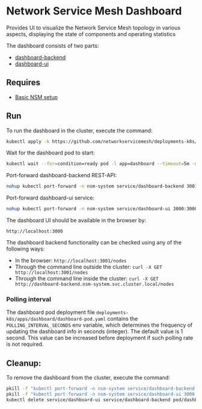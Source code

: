 # Network Service Mesh Dashboard

Provides UI to visualize the Network Service Mesh topology in various aspects, displaying the state of components and operating statistics

The dashboard consists of two parts:
- [dashboard-backend](https://github.com/networkservicemesh/cmd-dashboard-backend)
- [dashboard-ui](https://github.com/networkservicemesh/cmd-dashboard-ui)

## Requires

- [Basic NSM setup](../../basic/)

## Run

To run the dashboard in the cluster, execute the command:

```bash
kubectl apply -k https://github.com/networkservicemesh/deployments-k8s/apps/dashboard?ref=411a88d7d4d29af3f1998d884a8a6666b07276ad
```

Wait for the dashboard pod to start:

```bash
kubectl wait --for=condition=ready pod -l app=dashboard --timeout=5m -n nsm-system
```

Port-forward dashboard-backend REST-API:

```bash
nohup kubectl port-forward -n nsm-system service/dashboard-backend 3001:3001 &
```

Port-forward dashboard-ui service:

```bash
nohup kubectl port-forward -n nsm-system service/dashboard-ui 3000:3000 &
```

The dashboard UI should be available in the browser by:

    http://localhost:3000

The dashboard backend functionality can be checked using any of the following ways:

- In the browser: `http://localhost:3001/nodes`
- Through the command line outside the cluster: `curl -X GET http://localhost:3001/nodes`
- Through the command line inside the cluster: `curl -X GET http://dashboard-backend.nsm-system.svc.cluster.local/nodes`

### Polling interval

The dashboard pod deployment file `deployments-k8s/apps/dashboard/dashboard-pod.yaml` contains the `POLLING_INTERVAL_SECONDS` env variable, which determines the frequency of updating the dashboard info in seconds (integer). The default value is 1 second. This value can be increased before deployment if such polling rate is not required.

## Cleanup:

To remove the dashboard from the cluster, execute the command:

```bash
pkill -f "kubectl port-forward -n nsm-system service/dashboard-backend 3001:3001"
pkill -f "kubectl port-forward -n nsm-system service/dashboard-ui 3000:3000"
kubectl delete service/dashboard-ui service/dashboard-backend pod/dashboard -n=nsm-system
```
